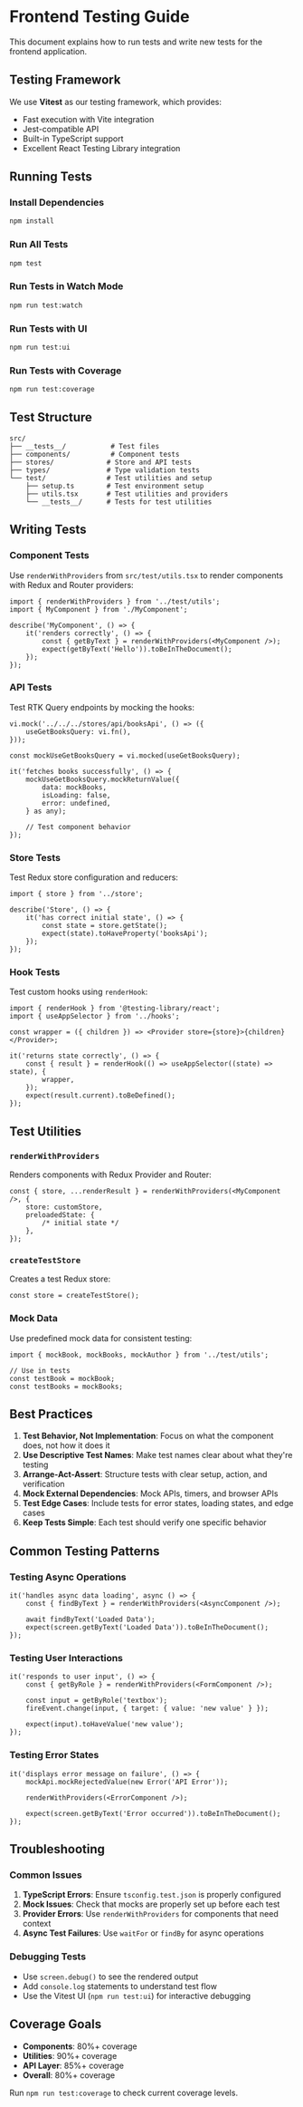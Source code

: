 # Frontend Testing Guide

This document explains how to run tests and write new tests for the frontend application.

## Testing Framework

We use **Vitest** as our testing framework, which provides:

- Fast execution with Vite integration
- Jest-compatible API
- Built-in TypeScript support
- Excellent React Testing Library integration

## Running Tests

### Install Dependencies

```bash
npm install
```

### Run All Tests

```bash
npm test
```

### Run Tests in Watch Mode

```bash
npm run test:watch
```

### Run Tests with UI

```bash
npm run test:ui
```

### Run Tests with Coverage

```bash
npm run test:coverage
```

## Test Structure

```
src/
├── __tests__/           # Test files
├── components/          # Component tests
├── stores/             # Store and API tests
├── types/              # Type validation tests
└── test/               # Test utilities and setup
    ├── setup.ts        # Test environment setup
    ├── utils.tsx       # Test utilities and providers
    └── __tests__/      # Tests for test utilities
```

## Writing Tests

### Component Tests

Use `renderWithProviders` from `src/test/utils.tsx` to render components with Redux and Router providers:

```tsx
import { renderWithProviders } from '../test/utils';
import { MyComponent } from './MyComponent';

describe('MyComponent', () => {
	it('renders correctly', () => {
		const { getByText } = renderWithProviders(<MyComponent />);
		expect(getByText('Hello')).toBeInTheDocument();
	});
});
```

### API Tests

Test RTK Query endpoints by mocking the hooks:

```tsx
vi.mock('../../../stores/api/booksApi', () => ({
	useGetBooksQuery: vi.fn(),
}));

const mockUseGetBooksQuery = vi.mocked(useGetBooksQuery);

it('fetches books successfully', () => {
	mockUseGetBooksQuery.mockReturnValue({
		data: mockBooks,
		isLoading: false,
		error: undefined,
	} as any);

	// Test component behavior
});
```

### Store Tests

Test Redux store configuration and reducers:

```tsx
import { store } from '../store';

describe('Store', () => {
	it('has correct initial state', () => {
		const state = store.getState();
		expect(state).toHaveProperty('booksApi');
	});
});
```

### Hook Tests

Test custom hooks using `renderHook`:

```tsx
import { renderHook } from '@testing-library/react';
import { useAppSelector } from '../hooks';

const wrapper = ({ children }) => <Provider store={store}>{children}</Provider>;

it('returns state correctly', () => {
	const { result } = renderHook(() => useAppSelector((state) => state), {
		wrapper,
	});
	expect(result.current).toBeDefined();
});
```

## Test Utilities

### `renderWithProviders`

Renders components with Redux Provider and Router:

```tsx
const { store, ...renderResult } = renderWithProviders(<MyComponent />, {
	store: customStore,
	preloadedState: {
		/* initial state */
	},
});
```

### `createTestStore`

Creates a test Redux store:

```tsx
const store = createTestStore();
```

### Mock Data

Use predefined mock data for consistent testing:

```tsx
import { mockBook, mockBooks, mockAuthor } from '../test/utils';

// Use in tests
const testBook = mockBook;
const testBooks = mockBooks;
```

## Best Practices

1. **Test Behavior, Not Implementation**: Focus on what the component does, not how it does it
2. **Use Descriptive Test Names**: Make test names clear about what they're testing
3. **Arrange-Act-Assert**: Structure tests with clear setup, action, and verification
4. **Mock External Dependencies**: Mock APIs, timers, and browser APIs
5. **Test Edge Cases**: Include tests for error states, loading states, and edge cases
6. **Keep Tests Simple**: Each test should verify one specific behavior

## Common Testing Patterns

### Testing Async Operations

```tsx
it('handles async data loading', async () => {
	const { findByText } = renderWithProviders(<AsyncComponent />);

	await findByText('Loaded Data');
	expect(screen.getByText('Loaded Data')).toBeInTheDocument();
});
```

### Testing User Interactions

```tsx
it('responds to user input', () => {
	const { getByRole } = renderWithProviders(<FormComponent />);

	const input = getByRole('textbox');
	fireEvent.change(input, { target: { value: 'new value' } });

	expect(input).toHaveValue('new value');
});
```

### Testing Error States

```tsx
it('displays error message on failure', () => {
	mockApi.mockRejectedValue(new Error('API Error'));

	renderWithProviders(<ErrorComponent />);

	expect(screen.getByText('Error occurred')).toBeInTheDocument();
});
```

## Troubleshooting

### Common Issues

1. **TypeScript Errors**: Ensure `tsconfig.test.json` is properly configured
2. **Mock Issues**: Check that mocks are properly set up before each test
3. **Provider Errors**: Use `renderWithProviders` for components that need context
4. **Async Test Failures**: Use `waitFor` or `findBy` for async operations

### Debugging Tests

- Use `screen.debug()` to see the rendered output
- Add `console.log` statements to understand test flow
- Use the Vitest UI (`npm run test:ui`) for interactive debugging

## Coverage Goals

- **Components**: 80%+ coverage
- **Utilities**: 90%+ coverage
- **API Layer**: 85%+ coverage
- **Overall**: 80%+ coverage

Run `npm run test:coverage` to check current coverage levels.
